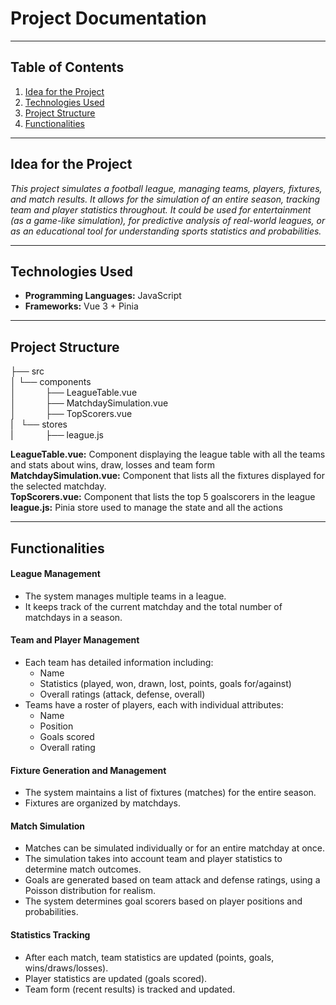 # Project Documentation

---

## Table of Contents
1. [Idea for the Project](#idea-for-the-project)
2. [Technologies Used](#technologies-used)
3. [Project Structure](#project-structure)
4. [Functionalities](#functionalities)

---

## Idea for the Project
*This project simulates a football league, managing teams, players, fixtures, and match results. It allows for the simulation of an entire season, tracking team and player statistics throughout. It could be used for entertainment (as a game-like simulation), for predictive analysis of real-world leagues, or as an educational tool for understanding sports statistics and probabilities.*

---

## Technologies Used
  - **Programming Languages:** JavaScript
  - **Frameworks:** Vue 3 + Pinia

---

## Project Structure
├── src\
│   └── components\
│ &nbsp;&nbsp;&nbsp;&nbsp;&nbsp;&nbsp;&nbsp;&nbsp;&nbsp;&nbsp;&nbsp;├── LeagueTable.vue\
│  &nbsp;&nbsp;&nbsp;&nbsp;&nbsp;&nbsp;&nbsp;&nbsp;&nbsp;&nbsp;&nbsp;├── MatchdaySimulation.vue\
│&nbsp;&nbsp;&nbsp;&nbsp;&nbsp;&nbsp;&nbsp;&nbsp;&nbsp;&nbsp;&nbsp;&nbsp;├── TopScorers.vue\
|&nbsp;&nbsp;&nbsp;└── stores\
|&nbsp;&nbsp;&nbsp;&nbsp;&nbsp;&nbsp;&nbsp;&nbsp;&nbsp;&nbsp;&nbsp;&nbsp;&nbsp;├── league.js


**LeagueTable.vue:** Component displaying the league table with all the teams and stats about wins, draw, losses and team form\
**MatchdaySimulation.vue:** Component that lists all the fixtures displayed for the selected matchday.\
**TopScorers.vue:** Component that lists the top 5 goalscorers in the league\
**league.js:** Pinia store used to manage the state and all the actions

---

## Functionalities

#### League Management
- The system manages multiple teams in a league.
- It keeps track of the current matchday and the total number of matchdays in a season.



#### Team and Player Management
- Each team has detailed information including:
  - Name
  - Statistics (played, won, drawn, lost, points, goals for/against)
  - Overall ratings (attack, defense, overall)
- Teams have a roster of players, each with individual attributes:
  - Name
  - Position
  - Goals scored
  - Overall rating


#### Fixture Generation and Management
- The system maintains a list of fixtures (matches) for the entire season.
- Fixtures are organized by matchdays.

#### Match Simulation
- Matches can be simulated individually or for an entire matchday at once.
- The simulation takes into account team and player statistics to determine match outcomes.
- Goals are generated based on team attack and defense ratings, using a Poisson distribution for realism.
- The system determines goal scorers based on player positions and probabilities.

#### Statistics Tracking
- After each match, team statistics are updated (points, goals, wins/draws/losses).
- Player statistics are updated (goals scored).
- Team form (recent results) is tracked and updated.
